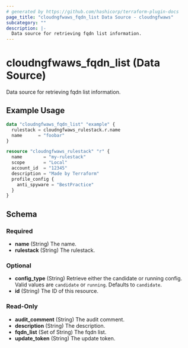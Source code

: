 ```yaml
---
# generated by https://github.com/hashicorp/terraform-plugin-docs
page_title: "cloudngfwaws_fqdn_list Data Source - cloudngfwaws"
subcategory: ""
description: |-
  Data source for retrieving fqdn list information.
---
```


# cloudngfwaws_fqdn_list (Data Source)

Data source for retrieving fqdn list information.

## Example Usage

```terraform
data "cloudngfwaws_fqdn_list" "example" {
  rulestack = cloudngfwaws_rulestack.r.name
  name      = "foobar"
}

resource "cloudngfwaws_rulestack" "r" {
  name        = "my-rulestack"
  scope       = "Local"
  account_id  = "12345"
  description = "Made by Terraform"
  profile_config {
    anti_spyware = "BestPractice"
  }
}
```

<!-- schema generated by tfplugindocs -->
## Schema

### Required

- **name** (String) The name.
- **rulestack** (String) The rulestack.

### Optional

- **config_type** (String) Retrieve either the candidate or running config. Valid values are `candidate` or `running`. Defaults to `candidate`.
- **id** (String) The ID of this resource.

### Read-Only

- **audit_comment** (String) The audit comment.
- **description** (String) The description.
- **fqdn_list** (Set of String) The fqdn list.
- **update_token** (String) The update token.


